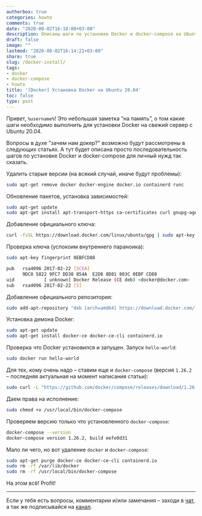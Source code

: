 ```yaml
---
authorbox: true
categories: howto
comments: true
date: "2020-08-02T16:10:00+03:00"
description: Описаны шаги по установке Docker и docker-compose на Ubuntu 20.04
draft: false
image: ""
lastmod: "2020-08-02T16:14:21+03:00"
share: true
slug: /docker-install/
tags:
- docker
- docker-compose
- howto
title: '[Docker] Установка Docker на Ubuntu 20.04'
toc: false
type: post
---
```

Привет, `%username%`! Это небольшая заметка “на память”, о том какие шаги необходимо выполнить для установки Docker на свежий сервер с Ubuntu 20.04.

Вопросы в духе "зачем нам докер?" возможно будут рассмотрены в следующих статьях. А тут будет описана просто последовательность шагов по установке Docker и docker-compose для личный нужд так сказать.

Удалить старые версии (на всякий случай, иначе будут проблемы):

```bash
sudo apt-get remove docker docker-engine docker.io containerd runc
```

Обновление пакетов, установка зависимостей:

```bash
sudo apt-get update
sudo apt-get install apt-transport-https ca-certificates curl gnupg-agent software-properties-common
```

Добавление официального ключа:

```bash
curl -fsSL https://download.docker.com/linux/ubuntu/gpg | sudo apt-key add -
```

Проверка ключа (успокоим внутреннего параноика):

```bash
sudo apt-key fingerprint 0EBFCD88

pub   rsa4096 2017-02-22 [SCEA]
      9DC8 5822 9FC7 DD38 854A  E2D8 8D81 803C 0EBF CD88
uid           [ unknown] Docker Release (CE deb) <docker@docker.com>
sub   rsa4096 2017-02-22 [S]
```

Добавление официального репозитория:

```bash
sudo add-apt-repository "deb [arch=amd64] https://download.docker.com/linux/ubuntu $(lsb_release -cs) stable"
```

Установка демона Docker:

```bash
sudo apt-get update
sudo apt-get install docker-ce docker-ce-cli containerd.io
```

Проверка что Docker установился и запущен. Запуск `hello-world`:

```bash
sudo docker run hello-world
```

Для тех, кому очень надо – ставим еще и `docker-compose` (версия `1.26.2` – последняя актуальная на момент написания статьи):

```bash
sudo curl -L "https://github.com/docker/compose/releases/download/1.26.2/docker-compose-$(uname -s)-$(uname -m)" -o /usr/local/bin/docker-compose
```

Даем права на исполнение:

```bash
sudo chmod +x /usr/local/bin/docker-compose
```

Проверяем версию только что установленного `docker-compose`:

```bash
docker-compose --version
docker-compose version 1.26.2, build eefe0d31
```

Мало ли чего, но вот удаление `docker` и `docker-compose`:

```bash
sudo apt-get purge docker-ce docker-ce-cli containerd.io
sudo rm -rf /var/lib/docker
sudo rm -rf /usr/local/bin/docker-compose
```

На этом всё! Profit!

---
Если у тебя есть вопросы, комментарии и/или замечания – заходи в [чат](https://ttttt.me/jtprogru_chat), а так же подписывайся на [канал](https://ttttt.me/jtprogru_channel).

